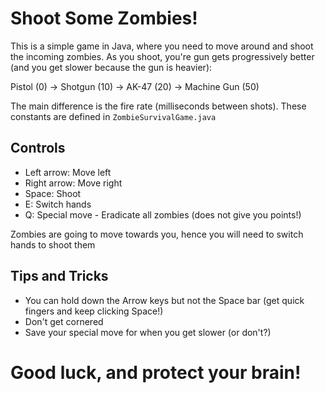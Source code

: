 # Shoot Some Zombies!

This is a simple game in Java, where you need to move around and shoot the incoming zombies.
As you shoot, you're gun gets progressively better (and you get slower because the gun is heavier):

Pistol (0) -> Shotgun (10) -> AK-47 (20) -> Machine Gun (50)

The main difference is the fire rate (milliseconds between shots). These constants are defined in `ZombieSurvivalGame.java`

## Controls

- Left arrow: Move left
- Right arrow: Move right
- Space: Shoot
- E: Switch hands
- Q: Special move - Eradicate all zombies (does not give you points!)

Zombies are going to move towards you, hence you will need to switch hands to shoot them


## Tips and Tricks

- You can hold down the Arrow keys but not the Space bar (get quick fingers and keep clicking Space!)
- Don't get cornered
- Save your special move for when you get slower (or don't?)

# Good luck, and protect your brain!